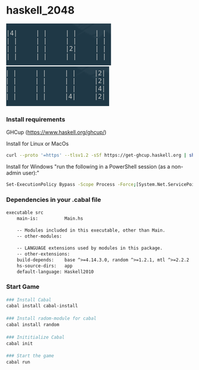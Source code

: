 # haskell_2048
![alt text](https://github.com/C3MO/haskell_2048/blob/main/readme_title_pictures/1.png) ![alt text](https://github.com/C3MO/haskell_2048/blob/main/readme_title_pictures/2.png)

### Install requirements
GHCup (https://www.haskell.org/ghcup/)

Install for Linux or MacOs
```bash
curl --proto '=https' --tlsv1.2 -sSf https://get-ghcup.haskell.org | sh

```
Install for Windows
"run the following in a PowerShell session (as a non-admin user):"
```bash
Set-ExecutionPolicy Bypass -Scope Process -Force;[System.Net.ServicePointManager]::SecurityProtocol = [System.Net.ServicePointManager]::SecurityProtocol -bor 3072;Invoke-Command -ScriptBlock ([ScriptBlock]::Create((Invoke-WebRequest https://www.haskell.org/ghcup/sh/bootstrap-haskell.ps1 -UseBasicParsing))) -ArgumentList $true
```

### Dependencies in your .cabal file
```
executable src
    main-is:          Main.hs

    -- Modules included in this executable, other than Main.
    -- other-modules:

    -- LANGUAGE extensions used by modules in this package.
    -- other-extensions:
    build-depends:    base ^>=4.14.3.0, random ^>=1.2.1, mtl ^>=2.2.2
    hs-source-dirs:   app
    default-language: Haskell2010
```
  
### Start Game
```bash
### Install Cabal
cabal install cabal-install

### Install radom-module for cabal
cabal install random

### Inititialize Cabal
cabal init

### Start the game
cabal run

```
